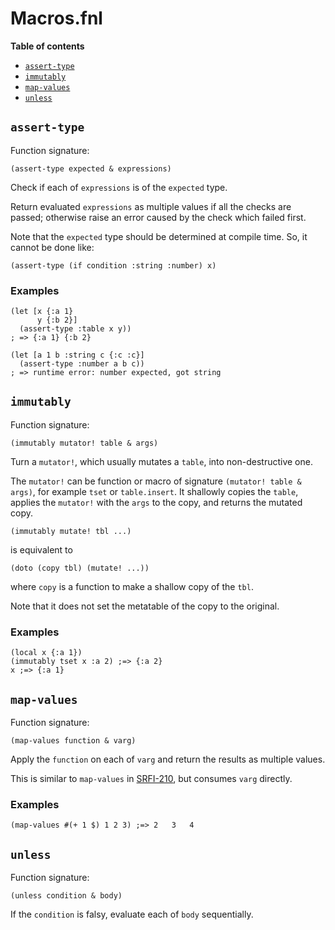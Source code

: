 # Macros.fnl

**Table of contents**

- [`assert-type`](#assert-type)
- [`immutably`](#immutably)
- [`map-values`](#map-values)
- [`unless`](#unless)

## `assert-type`
Function signature:

```
(assert-type expected & expressions)
```

Check if each of `expressions` is of the `expected` type.

Return evaluated `expressions` as multiple values if all the checks are passed;
otherwise raise an error caused by the check which failed first.

Note that the `expected` type should be determined at compile time.
So, it cannot be done like:

```fennel
(assert-type (if condition :string :number) x)
```

### Examples

```fennel
(let [x {:a 1}
      y {:b 2}]
  (assert-type :table x y))
; => {:a 1}	{:b 2}

(let [a 1 b :string c {:c :c}]
  (assert-type :number a b c))
; => runtime error: number expected, got string
```

## `immutably`
Function signature:

```
(immutably mutator! table & args)
```

Turn a `mutator!`, which usually mutates a `table`, into non-destructive one.

The `mutator!` can be function or macro of signature `(mutator! table & args)`,
for example `tset` or `table.insert`.
It shallowly copies the `table`,
applies the `mutator!` with the `args` to the copy,
and returns the mutated copy.

```fennel
(immutably mutate! tbl ...)
```

is equivalent to

```fennel
(doto (copy tbl) (mutate! ...))
```

where `copy` is a function to make a shallow copy of the `tbl`.

Note that it does not set the metatable of the copy to the original.

### Examples

```fennel
(local x {:a 1})
(immutably tset x :a 2) ;=> {:a 2}
x ;=> {:a 1}
```

## `map-values`
Function signature:

```
(map-values function & varg)
```

Apply the `function` on each of `varg` and return the results as multiple values.

This is similar to `map-values` in [SRFI-210][1], but consumes `varg` directly.

[1]: https://srfi.schemers.org/srfi-210/

### Examples

```fennel
(map-values #(+ 1 $) 1 2 3) ;=> 2	3	4
```

## `unless`
Function signature:

```
(unless condition & body)
```

If the `condition` is falsy, evaluate each of `body` sequentially.


<!-- Generated with Fenneldoc 1.0.1-dev-7960056
     https://gitlab.com/andreyorst/fenneldoc -->
